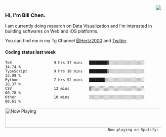 <img  align="right" src="https://github-readme-stats.vercel.app/api?username=BillChen2k&show_icons=false&count_private=true&hide_title=true">

### Hi, I'm Bill Chen.

I am currently doing research on Data Visualization and I'm interested in building softwares on Web and iOS platforms.

You can find me in my Tg Channel [@Hertz2000](https://t.me/Hertz2000) and [Twitter](https://twitter.com/billchen2k).

#### Coding status last week

<!--START_SECTION:waka-->

```text
TeX                   9 hrs 37 mins   ████████▓░░░░░░░░░░░░░░░░   34.74 %
TypeScript            9 hrs 10 mins   ████████▒░░░░░░░░░░░░░░░░   33.09 %
Python                7 hrs 52 mins   ███████░░░░░░░░░░░░░░░░░░   28.37 %
CSV                   12 mins         ▒░░░░░░░░░░░░░░░░░░░░░░░░   00.78 %
Other                 10 mins         ░░░░░░░░░░░░░░░░░░░░░░░░░   00.61 %
```

<!--END_SECTION:waka-->


<div>
<a href="https://spotify-now-playing.billchen2k.vercel.app/now-playing?open">
   <img align="right" src="https://spotify-now-playing.billchen2k.vercel.app/now-playing" width="540" height="64" alt="Now Playing">
</a>
</div>

<div>
<p align="right"><code>Now playing on Spotify: </code></p>
</div>

<!--
**BillChen2K/BillChen2K** is a ✨ _special_ ✨ repository because its `README.md` (this file) appears on your GitHub profile.

Here are some ideas to get you started:

- 🔭 I’m currently working on ...
- 🌱 I’m currently learning ...
- 👯 I’m looking to collaborate on ...
- 🤔 I’m looking for help with ...
- 💬 Ask me about ...
- 📫 How to reach me: ...
- 😄 Pronouns: ...
- ⚡ Fun fact: ...
-->
